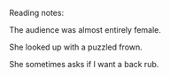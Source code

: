 Reading notes:

The audience was almost entirely female.  <br>

She looked up with a puzzled frown.  <br>


She sometimes asks if I want a back rub.  <br>
